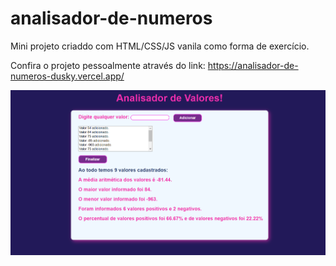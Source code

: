 # analisador-de-numeros
Mini projeto criaddo com HTML/CSS/JS vanila como forma de exercício.

Confira o projeto pessoalmente através do link: https://analisador-de-numeros-dusky.vercel.app/

![Texto do Link](https://github.com/Julianagft/analisador-de-numeros/blob/main/analisador-de-valores.png)

